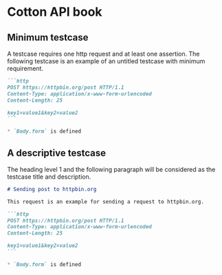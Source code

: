 # Cotton API book

## Minimum testcase

A testcase requires one http request and at least one assertion. The following testcase is an example of an untitled testcase with minimum requirement.

~~~markdown
```http
POST https://httpbin.org/post HTTP/1.1
Content-Type: application/x-www-form-urlencoded
Content-Length: 25

key1=value1&key2=value2
```

* `Body.form` is defined
~~~

## A descriptive testcase

The heading level 1 and the following paragraph will be considered as the testcase title and description.

~~~markdown
# Sending post to httpbin.org

This request is an example for sending a request to httpbin.org.

```http
POST https://httpbin.org/post HTTP/1.1
Content-Type: application/x-www-form-urlencoded
Content-Length: 25

key1=value1&key2=value2
```

* `Body.form` is defined
~~~

